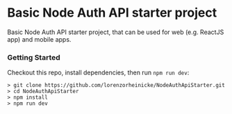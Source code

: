 # Basic Node Auth API starter project

Basic Node Auth API starter project, that can be used for web (e.g. ReactJS app) and mobile apps.

### Getting Started

Checkout this repo, install dependencies, then run `npm run dev`:

```
> git clone https://github.com/lorenzorheinicke/NodeAuthApiStarter.git
> cd NodeAuthApiStarter
> npm install
> npm run dev
```

